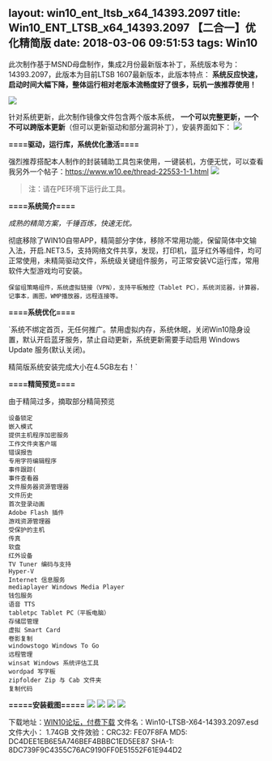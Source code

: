 layout: win10_ent_ltsb_x64_14393.2097
title: Win10_ENT_LTSB_x64_14393.2097 【二合一】优化精简版
date: 2018-03-06 09:51:53
tags: Win10
---

此次制作基于MSND母盘制作，集成2月份最新版本补丁，系统版本号为：14393.2097，此版本为目前LTSB 1607最新版本，此版本特点：
**系统反应快速，启动时间大幅下降，整体运行相对老版本流畅度好了很多，玩机一族推荐使用！**

![](http://7xr8tf.com1.z0.glb.clouddn.com/blog/20180306/095436820.png)

针对系统更新，此次制作镜像文件包含两个版本系统， **一个可以完整更新，一个不可以跨版本更新**（但可以更新驱动和部分漏洞补丁），安装界面如下：
![](http://7xr8tf.com1.z0.glb.clouddn.com/blog/20180306/095600434.png)

<!--more-->

**====驱动，运行库，系统优化激活====**

强烈推荐搭配本人制作的封装辅助工具包来使用，一键装机，方便无忧，可以查看我另外一个帖子：https://www.w10.ee/thread-22553-1-1.html
![](http://7xr8tf.com1.z0.glb.clouddn.com/blog/20180306/095705757.png)
>注：请在PE环境下运行此工具。

**====系统简介====**

*成熟的精简方案，千锤百炼，快速无忧。*

彻底移除了WIN10自带APP，精简部分字体，移除不常用功能，保留简体中文输入法，开启.NET3.5，支持网络文件共享，发现，打印机，蓝牙红外等组件，均可正常使用，未精简驱动文件，系统级关键组件服务，可正常安装VC运行库，常用软件大型游戏均可安装。

`保留组策略组件，系统虚拟链接（VPN），支持平板触控（Tablet PC），系统浏览器，计算器，记事本，画图，WMP播放器，远程连接等。`

**====系统优化====**

`系统不绑定首页，无任何推广。禁用虚拟内存，系统休眠，关闭Win10隐身设置，默认开启蓝牙服务，禁止自动更新，系统更新需要手动启用 Windows Update 服务(默认关闭)。

精简版系统安装完成大小在4.5GB左右！`


**====精简预览====**

由于精简过多，摘取部分精简预览

```
设备锁定 
嵌入模式
提供主机程序加密服务
工作文件夹客户端
错误报告
专用字符编辑程序
事件跟踪(
事件查看器
文件服务器资源管理器
文件历史
首次登录动画
Adobe Flash 插件
游戏资源管理器
受保护的主机
传真
软盘
红外设备
TV Tuner 编码与支持
Hyper-V 
Internet 信息服务
mediaplayer Windows Media Player
钱包服务
语音 TTS
tabletpc Tablet PC（平板电脑）
存储层管理
虚拟 Smart Card
卷影复制
windowstogo Windows To Go
远程管理 
winsat Windows 系统评估工具 
wordpad 写字板
zipfolder Zip 与 Cab 文件夹
复制代码
```

**=====安装截图=====**
![](http://7xr8tf.com1.z0.glb.clouddn.com/blog/20180306/095849998.png)
![](http://7xr8tf.com1.z0.glb.clouddn.com/blog/20180306/095911505.png)
![](http://7xr8tf.com1.z0.glb.clouddn.com/blog/20180306/095923259.png)
![](http://7xr8tf.com1.z0.glb.clouddn.com/blog/20180306/095942505.png)

下载地址：[WIN10论坛，付费下载](https://www.w10.ee/thread-22924-1-1.html)
文件名：Win10-LTSB-X64-14393.2097.esd
文件大小： 1.74GB
文件效验：CRC32: FE07F8FA
          MD5: DC4DEE1EB6E5A746BEF4BBBC1ED5EE87
          SHA-1: 8DC739F9C4355C76AC9190FF0E51552F61E944D2